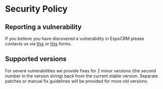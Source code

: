 # Security Policy

## Reporting a vulnerability

If you believe you have discovered a vulnerability in EspoCRM please contacts us via [this](https://www.espocrm.com/contacts/) or [this](https://www.espocrm.com/support/) forms.

## Supported versions

For severe vulnerabilities we provide fixes for 2 minor versions (the second number in the version string) back from the current stable version. Separate patches or manual fix guidelines will be provided for more old versions.
